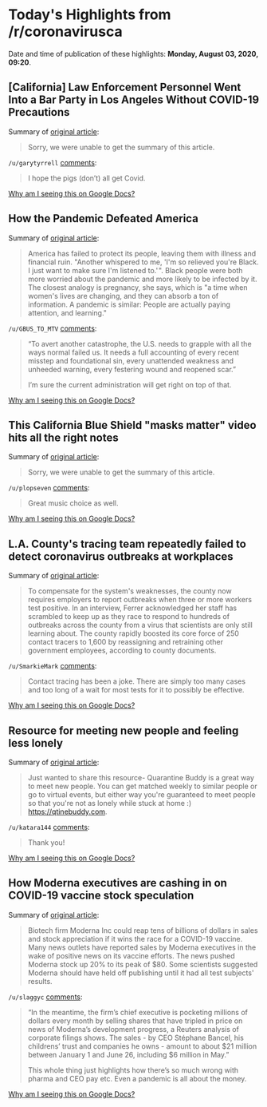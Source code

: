# Today's Highlights from /r/coronavirusca

Date and time of publication of these highlights: **Monday, August 03, 2020, 09:20**.

## [California] Law Enforcement Personnel Went Into a Bar Party in Los Angeles Without COVID-19 Precautions

Summary of [original article](https://www.latinpost.com/articles/146721/20200803/law-enforcement-personnel-went-bar-party-los-angeles-without-covid.htm):

> Sorry, we were unable to get the summary of this article.

`/u/garytyrrell` [comments](https://www.reddit.com/r/CoronavirusCA/comments/i2uze5/california_law_enforcement_personnel_went_into_a/):

> I hope the pigs (don’t) all get Covid.

[Why am I seeing this on Google Docs?](https://docs.google.com/document/d/1Dc6We63vOXIZsc0op-Bt4abqkYjXzOigalQqFxmvvbM/edit?usp=sharing)

## How the Pandemic Defeated America

Summary of [original article](https://www.theatlantic.com/magazine/archive/2020/09/coronavirus-american-failure/614191/):

> America has failed to protect its people, leaving them with illness and financial ruin. "Another whispered to me, 'I'm so relieved you're Black. I just want to make sure I'm listened to.' ". Black people were both more worried about the pandemic and more likely to be infected by it. The closest analogy is pregnancy, she says, which is "a time when women's lives are changing, and they can absorb a ton of information. A pandemic is similar: People are actually paying attention, and learning."

`/u/GBUS_TO_MTV` [comments](https://www.reddit.com/r/CoronavirusCA/comments/i2x9t6/how_the_pandemic_defeated_america/):

> “To avert another catastrophe, the U.S. needs to grapple with all the ways normal failed us. It needs a full accounting of every recent misstep and foundational sin, every unattended weakness and unheeded warning, every festering wound and reopened scar.”
> 
> I’m sure the current administration will get right on top of that.

[Why am I seeing this on Google Docs?](https://docs.google.com/document/d/1Dc6We63vOXIZsc0op-Bt4abqkYjXzOigalQqFxmvvbM/edit?usp=sharing)

## This California Blue Shield "masks matter" video hits all the right notes

Summary of [original article](https://youtu.be/wISjIuvz1l8):

> Sorry, we were unable to get the summary of this article.

`/u/plopseven` [comments](https://www.reddit.com/r/CoronavirusCA/comments/i2pdf3/this_california_blue_shield_masks_matter_video/):

> Great music choice as well.

[Why am I seeing this on Google Docs?](https://docs.google.com/document/d/1Dc6We63vOXIZsc0op-Bt4abqkYjXzOigalQqFxmvvbM/edit?usp=sharing)

## L.A. County's tracing team repeatedly failed to detect coronavirus outbreaks at workplaces

Summary of [original article](https://www.latimes.com/california/story/2020-07-31/la-contact-tracers-struggle-to-keep-up-with-coronavirus-cases):

> To compensate for the system's weaknesses, the county now requires employers to report outbreaks when three or more workers test positive. In an interview, Ferrer acknowledged her staff has scrambled to keep up as they race to respond to hundreds of outbreaks across the county from a virus that scientists are only still learning about. The county rapidly boosted its core force of 250 contact tracers to 1,600 by reassigning and retraining other government employees, according to county documents.

`/u/SmarkieMark` [comments](https://www.reddit.com/r/CoronavirusCA/comments/i2qdrw/la_countys_tracing_team_repeatedly_failed_to/):

> Contact tracing has been a joke. There are simply too many cases and too long of a wait for most tests for it to possibly be effective.

[Why am I seeing this on Google Docs?](https://docs.google.com/document/d/1Dc6We63vOXIZsc0op-Bt4abqkYjXzOigalQqFxmvvbM/edit?usp=sharing)

## Resource for meeting new people and feeling less lonely

Summary of [original article](https://www.reddit.com/r/CoronavirusCA/comments/i2xe5w/resource_for_meeting_new_people_and_feeling_less/):

> Just wanted to share this resource- Quarantine Buddy is a great way to meet new people. You can get matched weekly to similar people or go to virtual events, but either way you're guaranteed to meet people so that you're not as lonely while stuck at home :) https://qtinebuddy.com.

`/u/katara144` [comments](https://www.reddit.com/r/CoronavirusCA/comments/i2xe5w/resource_for_meeting_new_people_and_feeling_less/):

> Thank you!

[Why am I seeing this on Google Docs?](https://docs.google.com/document/d/1Dc6We63vOXIZsc0op-Bt4abqkYjXzOigalQqFxmvvbM/edit?usp=sharing)

## How Moderna executives are cashing in on COVID-19 vaccine stock speculation

Summary of [original article](https://www.reuters.com/article/us-health-coronavirus-moderna-pay-insigh/how-moderna-executives-are-cashing-in-on-covid-19-vaccine-stock-speculation-idUSKBN2433AH):

> Biotech firm Moderna Inc could reap tens of billions of dollars in sales and stock appreciation if it wins the race for a COVID-19 vaccine. Many news outlets have reported sales by Moderna executives in the wake of positive news on its vaccine efforts. The news pushed Moderna stock up 20% to its peak of $80. Some scientists suggested Moderna should have held off publishing until it had all test subjects' results.

`/u/slaggyc` [comments](https://www.reddit.com/r/CoronavirusCA/comments/i2svba/how_moderna_executives_are_cashing_in_on_covid19/):

> “In the meantime, the firm’s chief executive is pocketing millions of dollars every month by selling shares that have tripled in price on news of Moderna’s development progress, a Reuters analysis of corporate filings shows. The sales - by CEO Stéphane Bancel, his childrens’ trust and companies he owns - amount to about $21 million between January 1 and June 26, including $6 million in May.”
> 
> This whole thing just highlights how there’s so much wrong with pharma and CEO pay etc. Even a pandemic is all about the money.

[Why am I seeing this on Google Docs?](https://docs.google.com/document/d/1Dc6We63vOXIZsc0op-Bt4abqkYjXzOigalQqFxmvvbM/edit?usp=sharing)

